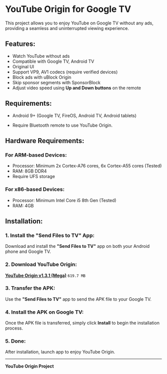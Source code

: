 # YouTube Origin for Google TV

This project allows you to enjoy YouTube on Google TV without any ads, providing a seamless and uninterrupted viewing experience.

## Features:
- Watch YouTube without ads
- Compatible with Google TV, Android TV
- Original UI
- Support VP9, AV1 codecs (require verified devices)
- Block ads with uBlock Origin
- Skip sponsor segments with SponsorBlock
- Adjust video speed using **Up and Down buttons** on the remote

## Requirements:
- Android 9+ (Google TV, FireOS, Android TV, Android tablets)

- Require Bluetooth remote to use YouTube Origin.

## Hardware Requirements:

### For ARM-based Devices:
- Processor: Minimum 2x Cortex-A76 cores, 6x Cortex-A55 cores (Tested)
- RAM: 8GB DDR4
- Require UFS storage

### For x86-based Devices:
- Processor: Minimum Intel Core i5 8th Gen (Tested)
- RAM: 4GB

## Installation:

### 1. Install the "Send Files to TV" App:
Download and install the **"Send Files to TV"** app on both your Android phone and Google TV.

### 2. Download YouTube Origin:
**[YouTube Origin v1.3.1 (Mega)](https://mega.nz/file/4ppRxLIB#lN-op-qWrMvHzOY9rEiYOcwF2CyzAj7y7GuUSyGpZSE)** `619.7 MB`

### 3. Transfer the APK:
Use the **"Send Files to TV"** app to send the APK file to your Google TV.

### 4. Install the APK on Google TV:
Once the APK file is transferred, simply click **Install** to begin the installation process.

### 5. Done:
After installation, launch app to enjoy YouTube Origin.


---

**YouTube Origin Project**
